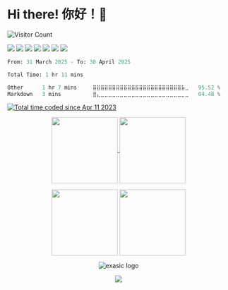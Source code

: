 # Hi there! 你好！👋
![Visitor Count](https://profile-counter.glitch.me/tongwu/count.svg)

<p>
  <!-- <a href="https://www.linkedin.com/in/ted-tongwu/"><img src="https://img.shields.io/badge/LinkedIn-0077B5?style=for-the-badge&logo=linkedin&logoColor=white"/></a> -->
  <a href="https://leetcode.com/TedWoo/"><img src="https://img.shields.io/badge/-LeetCode-FFA116?style=for-the-badge&logo=LeetCode&logoColor=black"/></a>
  <a href="https://steamcommunity.com/id/TedWu/"><img src="https://img.shields.io/badge/Steam-000000?style=for-the-badge&logo=steam&logoColor=white"/></a>
  <a href=""><img src="https://img.shields.io/badge/chatGPT-74aa9c?style=for-the-badge&logo=openai&logoColor=white"/></a>
  <a href=""><img src="https://img.shields.io/badge/mac%20os-000000?style=for-the-badge&logo=macos&logoColor=F0F0F0"/></a>
  <a href=""><img src="https://img.shields.io/badge/Windows-0078D6?style=for-the-badge&logo=windows&logoColor=white"/></a>
  <a href=""><img src="https://img.shields.io/badge/Ubuntu-E95420?style=for-the-badge&logo=ubuntu&logoColor=white"/></a>
  <a href=""><img src="https://img.shields.io/badge/Switch-E60012?style=for-the-badge&logo=nintendo-switch&logoColor=white"/></a>
  <!-- <a href=""><img src="https://img.shields.io/badge/Google%20Drive-4285F4?style=for-the-badge&logo=googledrive&logoColor=white" /></a> -->
  <!-- <img alt="PySpark" src="https://img.shields.io/badge/PySpark-ffffff?style=for-the-badge&logo=apachespark&logoColor=#E35A16">
  <a href=""><img src="https://img.shields.io/badge/Hetzner-D50C2D?style=for-the-badge&logo=hetzner&logoColor=white"/></a>
  <a href=""><img src="https://img.shields.io/badge/PyTorch-EE4C2C?style=for-the-badge&logo=pytorch&logoColor=white"/></a>
  <a href=""><img src="https://img.shields.io/badge/TensorFlow-FF6F00?style=for-the-badge&logo=tensorflow&logoColor=white"/></a> -->
</p>


<!--START_SECTION:waka-->

```python
From: 31 March 2025 - To: 30 April 2025

Total Time: 1 hr 11 mins

Other      1 hr 7 mins     ⣿⣿⣿⣿⣿⣿⣿⣿⣿⣿⣿⣿⣿⣿⣿⣿⣿⣿⣿⣿⣿⣿⣿⣷⣀   95.52 %
Markdown   3 mins          ⣿⣄⣀⣀⣀⣀⣀⣀⣀⣀⣀⣀⣀⣀⣀⣀⣀⣀⣀⣀⣀⣀⣀⣀⣀   04.48 %
```

<!--END_SECTION:waka-->
<p>
  <a href="https://wakatime.com/@4e43b44f-429e-4c01-b2e3-4e932baefd36"><img src="https://wakatime.com/badge/user/4e43b44f-429e-4c01-b2e3-4e932baefd36.svg" alt="Total time coded since Apr 11 2023" /></a>
</p>


<p align="center">
  <a href="https://github.com/TongWu">
    <img align="center"
         height="150em"
         src="https://github-readme-stats.vercel.app/api?username=TongWu&show_icons=true&include_all_commits=true&count_private=true&theme=apprentice&hide_border=true&bg_color=0D1117&hide=prs,issues&hide_rank=true" />
  </a>
  <a href="https://github.com/TongWu">
    <img align="center"
         height="150em"
         src="https://github-readme-stats.vercel.app/api/top-langs?username=TongWu&show_icons=true&include_all_commits=true&count_private=true&theme=apprentice&hide_border=true&bg_color=0D1117&layout=compact&hide=jupyter%20notebook,html" />
  </a>
</p>

<p align="center">
    <img align="center"
         height="150em"
         src="https://github-profile-summary-cards.vercel.app/api/cards/profile-details?username=tongwu&theme=github_dark" />
    <img align="center"
         height="150em"
         src="http://github-profile-summary-cards.vercel.app/api/cards/productive-time?username=tongwu&theme=github_dark&utcOffset=8" />
  </a>
</p>
  <!--
  <a href="https://github.com/TongWu">
    <img align="center"
         height="150em"
         src="https://github-readme-stats.vercel.app/api/wakatime?username=TedWu&layout=default&theme=dark&langs_count=10&count_private=true&include_all_commits=true" />
  </a>
-->
<p align="center">
  <img src="https://skillicons.dev/icons?i=c,cpp,python,r,java,mysql,mongodb,matlab,pytorch,tensorflow,docker,postman,linux,arduino,raspberrypi&theme=dark" alt="exasic logo" />
</p>
<p align="center">
  <a href="https://github.com/TongWu">
    <img
      align="center"
      src="https://github-profile-trophy.vercel.app/?username=TongWu&theme=onedark&no-frame=true&row=1&&margin-w=20&no-bg=true"/>
  </a>
</a>
</p>


